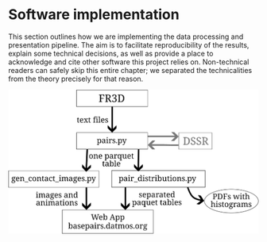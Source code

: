 # Software implementation

This section outlines how we are implementing the data processing and presentation pipeline.
The aim is to facilitate reproducibility of the results, explain some technical decisions, as well as provide a place to acknowledge and cite other software this project relies on.
Non-technical readers can safely skip this entire chapter; we separated the technicalities from the theory precisely for that reason.


![Overall flow of data through the pipeline. First, we run FR3D or another source of a list of basepairing nucleotides. Second, the `pairs.py` script is used to calculate the parameters for all basepairs. Then, we use the `pair_distributions.py` script to perform global analysis of each class of basepairs, and `gen_contact_images.py` to render molecular images for the web application.](../img/diagram-overall-dataflow.svg)
